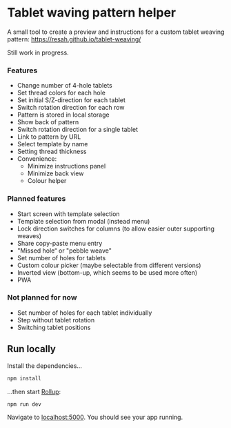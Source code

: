 # Tablet waving pattern helper

A small tool to create a preview and instructions for a custom tablet weaving pattern: https://resah.github.io/tablet-weaving/

Still work in progress.

### Features

* Change number of 4-hole tablets
* Set thread colors for each hole
* Set initial S/Z-direction for each tablet
* Switch rotation direction for each row
* Pattern is stored in local storage
* Show back of pattern
* Switch rotation direction for a single tablet
* Link to pattern by URL
* Select template by name
* Setting thread thickness
* Convenience:
  * Minimize instructions panel
  * Minimize back view
  * Colour helper


### Planned features

* Start screen with template selection
* Template selection from modal (instead menu)
* Lock direction switches for columns (to allow easier outer supporting weaves)
* Share copy-paste menu entry
* "Missed hole“ or "pebble weave"
* Set number of holes for tablets
* Custom colour picker (maybe selectable from different versions)
* Inverted view (bottom-up, which seems to be used more often)
* PWA

### Not planned for now

* Set number of holes for each tablet individually
* Step without tablet rotation
* Switching tablet positions


## Run locally

Install the dependencies...

```bash
npm install
```

...then start [Rollup](https://rollupjs.org):

```bash
npm run dev
```

Navigate to [localhost:5000](http://localhost:5000). You should see your app running.
